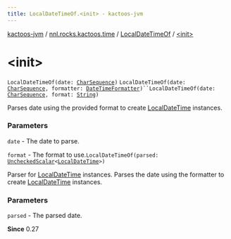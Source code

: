 ```yaml
---
title: LocalDateTimeOf.<init> - kactoos-jvm
---
```


[kactoos-jvm](../../index.html) / [nnl.rocks.kactoos.time](../index.html) / [LocalDateTimeOf](index.html) / [&lt;init&gt;](./-init-.html)

# &lt;init&gt;

`LocalDateTimeOf(date: `[`CharSequence`](https://kotlinlang.org/api/latest/jvm/stdlib/kotlin/-char-sequence/index.html)`)`
`LocalDateTimeOf(date: `[`CharSequence`](https://kotlinlang.org/api/latest/jvm/stdlib/kotlin/-char-sequence/index.html)`, formatter: `[`DateTimeFormatter`](http://docs.oracle.com/javase/8/docs/api/java/time/format/DateTimeFormatter.html)`)``LocalDateTimeOf(date: `[`CharSequence`](https://kotlinlang.org/api/latest/jvm/stdlib/kotlin/-char-sequence/index.html)`, format: `[`String`](https://kotlinlang.org/api/latest/jvm/stdlib/kotlin/-string/index.html)`)`

Parses date using the provided format to create
[LocalDateTime](http://docs.oracle.com/javase/8/docs/api/java/time/LocalDateTime.html) instances.

### Parameters

`date` - The date to parse.

`format` - The format to use.`LocalDateTimeOf(parsed: `[`UncheckedScalar`](../../nnl.rocks.kactoos.scalar/-unchecked-scalar/index.html)`<`[`LocalDateTime`](http://docs.oracle.com/javase/8/docs/api/java/time/LocalDateTime.html)`>)`

Parser for [LocalDateTime](http://docs.oracle.com/javase/8/docs/api/java/time/LocalDateTime.html) instances.
Parses the date using the formatter to create
[LocalDateTime](http://docs.oracle.com/javase/8/docs/api/java/time/LocalDateTime.html) instances.

### Parameters

`parsed` - The parsed date.

**Since**
0.27


